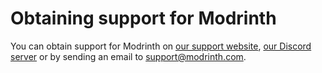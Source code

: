 # Obtaining support for Modrinth

You can obtain support for Modrinth on [our support website](https://support.modrinth.com), [our Discord server](https://discord.modrinth.com) or by sending an email to [support@modrinth.com](mailto:support@modrinth.com).
